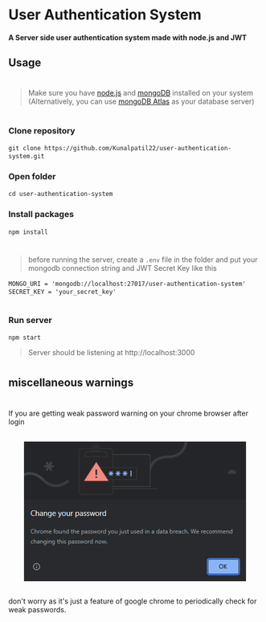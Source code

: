 # User Authentication System

#### A Server side user authentication system made with node.js and JWT

## Usage

#

> Make sure you have [node.js](https://nodejs.org/en/) and [mongoDB](https://www.mongodb.com/) installed on your system (Alternatively, you can use [mongoDB Atlas](https://www.mongodb.com/atlas) as your database server)

#

### Clone repository

```
git clone https://github.com/Kunalpatil22/user-authentication-system.git
```

### Open folder

```
cd user-authentication-system
```

### Install packages

```
npm install
```

#

> before running the server, create a `.env` file in the folder and put your mongodb connection string and JWT Secret Key like this

```
MONGO_URI = 'mongodb://localhost:27017/user-authentication-system'
SECRET_KEY = 'your_secret_key'
```

#

### Run server

```
npm start
```

> Server should be listening at http://localhost:3000

#

## miscellaneous warnings

#

If you are getting weak password warning on your chrome browser after login

<div align="center">
<br>
<img src="images/chrome_warning.png" align="center">
<br><br>
</div>

don't worry as it's just a feature of google chrome to periodically check for weak passwords.
